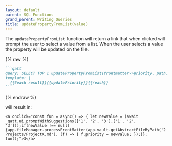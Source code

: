 ```yaml
---
layout: default
parent: SQL Functions
grand_parent: Writing Queries
title: updatePropertyFromList(value)
---
```

The `updatePropertyFromList` function will return a link that when clicked will prompt the user to select a value from a list. When the user selects a value the property will be updated on the file.

{% raw %}

````markdown
```qatt
query: SELECT TOP 1 updatePropertyFromList(frontmatter->priority, path, @[1, 2, 3], 'priority') AS updatePriority FROM obsidian_markdown_notes
template: |
  {{#each result}}{{updatePriority}}{{/each}}
```
````

{% endraw %}

will result in:

```text
<a onclick="const fun = async() => { let newValue = (await _qatt.ui.promptWithSuggestions(['1', '2', '3'],['1', '2', '3']));if(newValue !== null) {app.fileManager.processFrontMatter(app.vault.getAbstractFileByPath('2 Projects/ProjectX.md'), (f) => { f.priority = newValue; });}}; fun();">3</a>
```